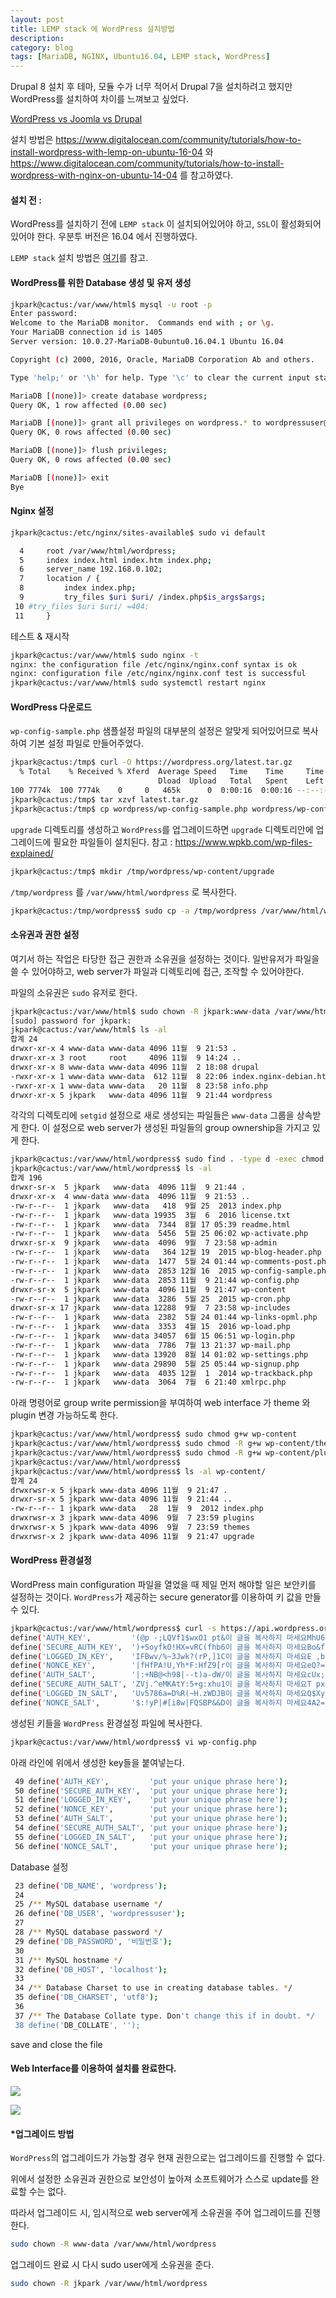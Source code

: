 ```yaml
---
layout: post
title: LEMP stack 에 WordPress 설치방법
description:
category: blog
tags: [MariaDB, NGINX, Ubuntu16.04, LEMP stack, WordPress]
---
```

Drupal 8 설치 후 테마, 모듈 수가 너무 적어서 Drupal 7을 설치하려고 했지만 WordPress를 설치하여 차이를 느껴보고 싶었다.


[WordPress vs Joomla vs Drupal](http://websitesetup.org/cms-comparison-wordpress-vs-joomla-drupal/)


설치 방법은
<https://www.digitalocean.com/community/tutorials/how-to-install-wordpress-with-lemp-on-ubuntu-16-04> 와
<https://www.digitalocean.com/community/tutorials/how-to-install-wordpress-with-nginx-on-ubuntu-14-04> 를 참고하였다.



#### 설치 전 :
WordPress를 설치하기 전에 `LEMP stack` 이 설치되어있어야 하고, `SSL`이 활성화되어있어야 한다. 우분투 버전은 16.04 에서 진행하였다.

`LEMP stack` 설치 방법은 [여기](/blog/2016/11/install-lemp-stack-on-ubuntu1604)를 참고.


#### WordPress를 위한 Database 생성 및 유저 생성
```bash
jkpark@cactus:/var/www/html$ mysql -u root -p
Enter password:
Welcome to the MariaDB monitor.  Commands end with ; or \g.
Your MariaDB connection id is 1405
Server version: 10.0.27-MariaDB-0ubuntu0.16.04.1 Ubuntu 16.04

Copyright (c) 2000, 2016, Oracle, MariaDB Corporation Ab and others.

Type 'help;' or '\h' for help. Type '\c' to clear the current input statement.

MariaDB [(none)]> create database wordpress;
Query OK, 1 row affected (0.00 sec)

MariaDB [(none)]> grant all privileges on wordpress.* to wordpressuser@localhost identified by 'your_passsword';
Query OK, 0 rows affected (0.00 sec)

MariaDB [(none)]> flush privileges;
Query OK, 0 rows affected (0.00 sec)

MariaDB [(none)]> exit
Bye
```

#### Nginx 설정
```bash
jkpark@cactus:/etc/nginx/sites-available$ sudo vi default
```

```bash
  4     root /var/www/html/wordpress;
  5     index index.html index.htm index.php;
  6     server_name 192.168.0.102;
  7     location / {
  8         index index.php;
  9         try_files $uri $uri/ /index.php$is_args$args;
 10 #try_files $uri $uri/ =404;
 11     }
```

테스트 & 재시작

```bash
jkpark@cactus:/var/www/html$ sudo nginx -t
nginx: the configuration file /etc/nginx/nginx.conf syntax is ok
nginx: configuration file /etc/nginx/nginx.conf test is successful
jkpark@cactus:/var/www/html$ sudo systemctl restart nginx
```

#### WordPress 다운로드

`wp-config-sample.php` 샘플설정 파일의 대부분의 설정은 알맞게 되어있어므로 복사하여 기본 설정 파일로 만들어주었다.
```bash
jkpark@cactus:/tmp$ curl -O https://wordpress.org/latest.tar.gz
  % Total    % Received % Xferd  Average Speed   Time    Time     Time  Current
                                 Dload  Upload   Total   Spent    Left  Speed
100 7774k  100 7774k    0     0   465k      0  0:00:16  0:00:16 --:--:--  218k
jkpark@cactus:/tmp$ tar xzvf latest.tar.gz
jkpark@cactus:/tmp$ cp wordpress/wp-config-sample.php wordpress/wp-config.php
```

`upgrade` 디렉토리를 생성하고 `WordPress`를 업그레이드하면 `upgrade` 디렉토리안에 업그레이드에 필요한 파일들이 설치된다.
참고 : <https://www.wpkb.com/wp-files-explained/>
```bash
jkpark@cactus:/tmp$ mkdir /tmp/wordpress/wp-content/upgrade
```

`/tmp/wordpress` 를 `/var/www/html/wordpress` 로 복사한다.

```bash
jkpark@cactus:/tmp/wordpress$ sudo cp -a /tmp/wordpress /var/www/html/wordpress
```

#### 소유권과 권한 설정

여기서 하는 작업은 타당한 접근 권한과 소유권을 설정하는 것이다. 일반유저가 파일을 쓸 수 있어야하고, web server가 파일과 디렉토리에 접근, 조작할 수 있어야한다.

파일의 소유권은 `sudo` 유저로 한다.

```bash
jkpark@cactus:/var/www/html$ sudo chown -R jkpark:www-data /var/www/html/wordpress
[sudo] password for jkpark:
jkpark@cactus:/var/www/html$ ls -al
합계 24
drwxr-xr-x 4 www-data www-data 4096 11월  9 21:53 .
drwxr-xr-x 3 root     root     4096 11월  9 14:24 ..
drwxr-xr-x 8 www-data www-data 4096 11월  2 18:08 drupal
-rwxr-xr-x 1 www-data www-data  612 11월  8 22:06 index.nginx-debian.html
-rwxr-xr-x 1 www-data www-data   20 11월  8 23:58 info.php
drwxr-xr-x 5 jkpark   www-data 4096 11월  9 21:44 wordpress
```

각각의 디렉토리에 `setgid` 설정으로 새로 생성되는 파일들은 `www-data` 그룹을 상속받게 한다. 이 설정으로 web server가 생성된 파일들의 group ownership을 가지고 있게 한다.

```bash
jkpark@cactus:/var/www/html/wordpress$ sudo find . -type d -exec chmod g+s {} \;
jkpark@cactus:/var/www/html/wordpress$ ls -al
합계 196
drwxr-sr-x  5 jkpark   www-data  4096 11월  9 21:44 .
drwxr-xr-x  4 www-data www-data  4096 11월  9 21:53 ..
-rw-r--r--  1 jkpark   www-data   418  9월 25  2013 index.php
-rw-r--r--  1 jkpark   www-data 19935  3월  6  2016 license.txt
-rw-r--r--  1 jkpark   www-data  7344  8월 17 05:39 readme.html
-rw-r--r--  1 jkpark   www-data  5456  5월 25 06:02 wp-activate.php
drwxr-sr-x  9 jkpark   www-data  4096  9월  7 23:58 wp-admin
-rw-r--r--  1 jkpark   www-data   364 12월 19  2015 wp-blog-header.php
-rw-r--r--  1 jkpark   www-data  1477  5월 24 01:44 wp-comments-post.php
-rw-r--r--  1 jkpark   www-data  2853 12월 16  2015 wp-config-sample.php
-rw-r--r--  1 jkpark   www-data  2853 11월  9 21:44 wp-config.php
drwxr-sr-x  5 jkpark   www-data  4096 11월  9 21:47 wp-content
-rw-r--r--  1 jkpark   www-data  3286  5월 25  2015 wp-cron.php
drwxr-sr-x 17 jkpark   www-data 12288  9월  7 23:58 wp-includes
-rw-r--r--  1 jkpark   www-data  2382  5월 24 01:44 wp-links-opml.php
-rw-r--r--  1 jkpark   www-data  3353  4월 15  2016 wp-load.php
-rw-r--r--  1 jkpark   www-data 34057  6월 15 06:51 wp-login.php
-rw-r--r--  1 jkpark   www-data  7786  7월 13 21:37 wp-mail.php
-rw-r--r--  1 jkpark   www-data 13920  8월 14 01:02 wp-settings.php
-rw-r--r--  1 jkpark   www-data 29890  5월 25 05:44 wp-signup.php
-rw-r--r--  1 jkpark   www-data  4035 12월  1  2014 wp-trackback.php
-rw-r--r--  1 jkpark   www-data  3064  7월  6 21:40 xmlrpc.php
```


아래 명령어로 group write permission을 부여하여 web interface 가 theme 와 plugin 변경 가능하도록 한다.

```bash
jkpark@cactus:/var/www/html/wordpress$ sudo chmod g+w wp-content
jkpark@cactus:/var/www/html/wordpress$ sudo chmod -R g+w wp-content/themes
jkpark@cactus:/var/www/html/wordpress$ sudo chmod -R g+w wp-content/plugins
jkpark@cactus:/var/www/html/wordpress$
jkpark@cactus:/var/www/html/wordpress$ ls -al wp-content/
합계 24
drwxrwsr-x 5 jkpark www-data 4096 11월  9 21:47 .
drwxr-sr-x 5 jkpark www-data 4096 11월  9 21:44 ..
-rw-r--r-- 1 jkpark www-data   28  1월  9  2012 index.php
drwxrwsr-x 3 jkpark www-data 4096  9월  7 23:59 plugins
drwxrwsr-x 5 jkpark www-data 4096  9월  7 23:59 themes
drwxrwsr-x 2 jkpark www-data 4096 11월  9 21:47 upgrade
```

#### WordPress 환경설정

WordPress main configuration 파일을 열었을 때 제일 먼저 해야할 일은 보안키를 설정하는 것이다. `WordPress`가 제공하는 secure generator를 이용하여 키 값을 만들 수 있다.

```bash
jkpark@cactus:/var/www/html/wordpress$ curl -s https://api.wordpress.org/secret-key/1.1/salt/
define('AUTH_KEY',         '(@p -;LQVf1$wxO1 pt&이 글을 복사하지 마세요MhU6+9z2');
define('SECURE_AUTH_KEY',  ')+SoyfkO!HX=vRC(fhb6이 글을 복사하지 마세요Bo&f]KmO');
define('LOGGED_IN_KEY',    'IFBwv/%~3Jwk?(rP,]1C이 글을 복사하지 마세요E ,b]u0V');
define('NONCE_KEY',        '|fHfPA!U,Yh*F:HfZ9[r이 글을 복사하지 마세요eQ?=3>#B');
define('AUTH_SALT',        '|:+NB@<h98|--t)a-dW/이 글을 복사하지 마세요cUx;)x/1');
define('SECURE_AUTH_SALT', 'ZVj.^eMKAtY:5+g:xhu1이 글을 복사하지 마세요T px,TY(');
define('LOGGED_IN_SALT',   'Uv5786a=D%R(~H.zWDJB이 글을 복사하지 마세요Q$XyRWsR');
define('NONCE_SALT',       '$:!yP|#[i8w|FQSBP&&D이 글을 복사하지 마세요4A2=Zp>E');
```

생성된 키들을 `WordPress` 환경설정 파일에 복사한다.

```bash
jkpark@cactus:/var/www/html/wordpress$ vi wp-config.php
```

아래 라인에 위에서 생성한 key들을 붙여넣는다.

```bash
 49 define('AUTH_KEY',         'put your unique phrase here');
 50 define('SECURE_AUTH_KEY',  'put your unique phrase here');
 51 define('LOGGED_IN_KEY',    'put your unique phrase here');
 52 define('NONCE_KEY',        'put your unique phrase here');
 53 define('AUTH_SALT',        'put your unique phrase here');
 54 define('SECURE_AUTH_SALT', 'put your unique phrase here');
 55 define('LOGGED_IN_SALT',   'put your unique phrase here');
 56 define('NONCE_SALT',       'put your unique phrase here');
```

Database 설정

```bash
 23 define('DB_NAME', 'wordpress');
 24
 25 /** MySQL database username */
 26 define('DB_USER', 'wordpressuser');
 27
 28 /** MySQL database password */
 29 define('DB_PASSWORD', '비밀번호');
 30
 31 /** MySQL hostname */
 32 define('DB_HOST', 'localhost');
 33
 34 /** Database Charset to use in creating database tables. */
 35 define('DB_CHARSET', 'utf8');
 36
 37 /** The Database Collate type. Don't change this if in doubt. */
 38 define('DB_COLLATE', '');
```

save and close the file


#### Web Interface를 이용하여 설치를 완료한다.

![](https://3.bp.blogspot.com/-FVfQJm5491o/WCMqMy4p24I/AAAAAAAAAiA/vt4KO1sfzHkX9BmeE4lO3njXdGO7CF4uACLcB/s320/%25EC%25BA%25A1%25EC%25B2%25981.PNG)

![](https://3.bp.blogspot.com/-kPW_nb5nwHw/WCMqcBu0jBI/AAAAAAAAAiE/qn8jgNMlxr4HpuHnaa9-uokBYiMJPOGmwCLcB/s320/%25EC%25BA%25A1%25EC%25B2%25982.PNG)



#### *업그레이드 방법

`WordPress`의 업그레이드가 가능할 경우 현재 권한으로는 업그레이드를 진행할 수 없다.

위에서 설정한 소유권과 권한으로 보안성이 높아져 소프트웨어가 스스로 update를 완료할 수는 없다.

따라서 업그레이드 시, 임시적으로 web server에게 소유권을 주어 업그레이드를 진행한다.

```bash
sudo chown -R www-data /var/www/html/wordpress
```

업그레이드 완료 시 다시 sudo user에게 소유권을 준다.

```bash
sudo chown -R jkpark /var/www/html/wordpress
```